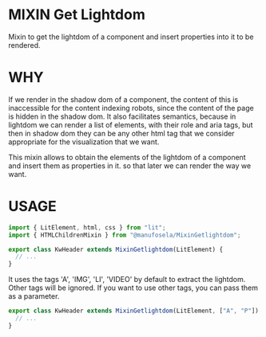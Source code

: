 # MIXIN Get Lightdom

Mixin to get the lightdom of a component and insert properties into it to be rendered.

# WHY

If we render in the shadow dom of a component, the content of this is inaccessible for the content indexing robots, since the content of the page is hidden in the shadow dom.
It also facilitates semantics, because in lightdom we can render a list of elements, with their role and aria tags, but then in shadow dom they can be any other html tag that we consider appropriate for the visualization that we want.

This mixin allows to obtain the elements of the lightdom of a component and insert them as properties in it. so that later we can render the way we want.

# USAGE

```javascript
import { LitElement, html, css } from "lit";
import { HTMLChildrenMixin } from "@manufosela/MixinGetlightdom";

export class KwHeader extends MixinGetlightdom(LitElement) {
  // ...
}
```

It uses the tags 'A', 'IMG', 'LI', 'VIDEO' by default to extract the lightdom. Other tags will be ignored.
If you want to use other tags, you can pass them as a parameter.

```javascript
export class KwHeader extends MixinGetlightdom(LitElement, ["A", "P"]) {
  // ...
}
```
